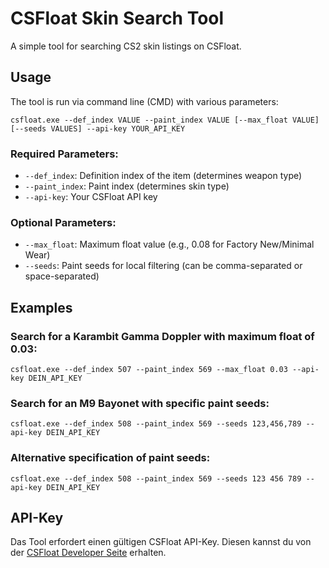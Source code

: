 # CSFloat Skin Search Tool

A simple tool for searching CS2 skin listings on CSFloat.

## Usage

The tool is run via command line (CMD) with various parameters:

`csfloat.exe --def_index VALUE --paint_index VALUE [--max_float VALUE] [--seeds VALUES] --api-key YOUR_API_KEY`

### Required Parameters:

- `--def_index`: Definition index of the item (determines weapon type)
- `--paint_index`: Paint index (determines skin type)
- `--api-key`: Your CSFloat API key

### Optional Parameters:

- `--max_float`: Maximum float value (e.g., 0.08 for Factory New/Minimal Wear)
- `--seeds`: Paint seeds for local filtering (can be comma-separated or space-separated)

## Examples

### Search for a Karambit Gamma Doppler with maximum float of 0.03:
`csfloat.exe --def_index 507 --paint_index 569 --max_float 0.03 --api-key DEIN_API_KEY`

### Search for an M9 Bayonet with specific paint seeds:

`csfloat.exe --def_index 508 --paint_index 569 --seeds 123,456,789 --api-key DEIN_API_KEY`

### Alternative specification of paint seeds:
`csfloat.exe --def_index 508 --paint_index 569 --seeds 123 456 789 --api-key DEIN_API_KEY`

## API-Key

Das Tool erfordert einen gültigen CSFloat API-Key. Diesen kannst du von der [CSFloat Developer Seite](https://csfloat.com/developers) erhalten.


